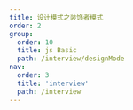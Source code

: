 ```yaml
---
title: 设计模式之装饰者模式
order: 2
group:
  order: 10
  title: js Basic
  path: /interview/designMode
nav:
  order: 3
  title: 'interview'
  path: /interview
---
```

